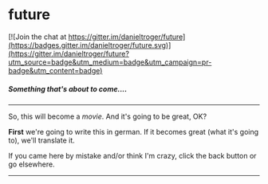 # future

[![Join the chat at https://gitter.im/danieltroger/future](https://badges.gitter.im/danieltroger/future.svg)](https://gitter.im/danieltroger/future?utm_source=badge&utm_medium=badge&utm_campaign=pr-badge&utm_content=badge)

##### Something that's about to come....

----------------------------------

So, this will become a *movie*.
And it's going to be great, OK?

__First__ we're going to write this in german.
If it becomes great (what it's going to), we'll translate it.

If you came here by mistake and/or think I'm crazy, click the back button or go elsewhere.

---------------------------------
